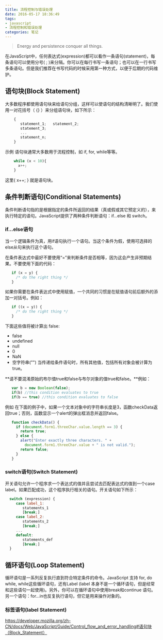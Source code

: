 ```yaml
---
title: 流程控制与错误处理
date: 2016-05-17 18:36:49
tags:
- javascript
- 流程控制和错误处理
categories: 笔记
---
```

> Energy and persistence conquer all things.

在JavaScript中，任何表达式(expression)都可以看作一条语句(statement)，每条语句可以使用分号( ; )来分隔。你可以在每行书写一条语句；也可以在一行书写多条语句。但是我们推荐在书写代码的时候采用第一种方式，以便于后期的代码维护。

## 语句块(Block Statement)
大多数程序都使用语句块来给语句分组，这样可以使语句的结构清晰明了。我们使用一对花括号（ {} ）来分组语句块，如下所示：

```javascript
    {
       statement_1;   statement_2;
       statement_3;
       ...
       statement_n;
    }
```

示例
语句块通常大多数用于流程控制，如 if, for, while等等。

```javascript
    while (x < 10){
      x++;
    }
```
这里{ x++; } 就是语句块。

## 条件判断语句(Conditional Statements)
条件判断语句指的是根据指定的条件所返回的结果（真或假或其它预定义的），来执行特定的语句。JavaScript提供了两种条件判断语句：if...else 和 switch。

### if...else语句
当一个逻辑条件为真，用if语句执行一个语句。当这个条件为假，使用可选择的else从句来执行这个语句。

在条件表达式中最好不要使用“=”来判断条件是否相等，因为这会产生非预期结果。不要使用下面的代码：
```javascript
   if (x = y) {
     /* do the right thing */
   } 
```

如果你需要在条件表达式中使用赋值，一个共同的习惯是在赋值语句前后额外的添加一对括号。例如：
```javascript
   if ((x = y)) {
     /* do the right thing */
   }
```

下面这些值将被计算出 false:
 - false
 - undefined
 - null
 - 0
 - NaN
 - 空字符串("")
当传递给条件语句时，所有其他值，包括所有对象会被计算为 true。

**请不要混淆原始的布尔值true和false与布尔对象的值true和false。**例如：
```javascript
   var b = new Boolean(false);
   if(b) //this condition evaluates to true
   if(b == true) //this condition evaluates to false
```

例如
在下面的例子中，如果一个文本对象中的字符串长度是3，函数checkData返回true；否则，函数显示一个alert的弹出框消息并返回false。
```javascript
   function checkData() {
     if (document.form1.threeChar.value.length == 3) {
       return true;
     } else {
       alert("Enter exactly three characters. " +
         document.form1.threeChar.value + " is not valid.");
       return false;
     }
   } 
```

### switch语句(Switch Statement)
开关语句允许一个程序求一个表达式的值并且尝试去匹配表达式的值到一个case label。如果匹配成功，这个程序执行相关的语句。开关语句如下所示：
```javascript
  switch (expression) {
     case label_1:
        statements_1
        [break;]
     case label_2:
        statements_2
        [break;]
     ...
     default:
        statements_def
        [break;]
  }  
```

## 循环语句(Loop Statement)
循环语句是一系列反复执行直到符合特定条件的命令。JavaScript 支持 for, do while, while这些循环语句，还有Label (label 本身不是一个循环语句，但是经常和这些语句一起使用)。另外，你可以在循环语句中使用break和continue 语句。另一个语句：for...in也反复执行语句，但它是用来操作对象的。

### 标签语句(label Statement)

https://developer.mozilla.org/zh-CN/docs/Web/JavaScript/Guide/Control_flow_and_error_handling#语句块（Block_Statement）








